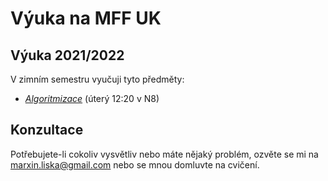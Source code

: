 # Výuka na MFF UK

## Výuka 2021/2022
V zimním semestru vyučuji tyto předměty:

* *[Algoritmizace](2122/alg)* (úterý 12:20 v N8)

## Konzultace

Potřebujete-li cokoliv vysvětliv nebo máte nějaký problém, ozvěte se mi na marxin.liska@gmail.com
nebo se mnou domluvte na cvičení.
